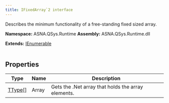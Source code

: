 ```yaml
---
title: IFixedArray`2 interface
---
```


Describes the minimum functionality of a free-standing fixed sized array.

**Namespace:** ASNA.QSys.Runtime
**Assembly:** ASNA.QSys.Runtime.dll

**Extends:** [IEnumerable](https://learn.microsoft.com/en-us/dotnet/api/system.collections.generic.ienumerable-1?view=net-8.0)
<br>
<br>

## Properties

| Type | Name | Description
| --- | --- | --- 
| [TType\[\]](https://learn.microsoft.com/en-us/dotnet/api/system.type?view=net-8.0) | Array | Gets the .Net array that holds the array elements. |
